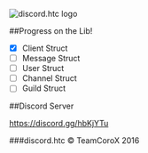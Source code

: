 ![discord.htc logo](https://cdn.discordapp.com/attachments/216763379535052801/234375516742746112/Untitled-1.png)


##Progress on the Lib!

- [x] Client Struct
- [ ] Message Struct
- [ ] User Struct
- [ ] Channel Struct
- [ ] Guild Struct

##Discord Server

https://discord.gg/hbKjYTu

###discord.htc &copy; TeamCoroX 2016
